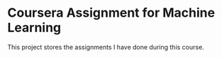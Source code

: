 Coursera Assignment for Machine Learning
====================================

This project stores the assignments I have done during this course.
